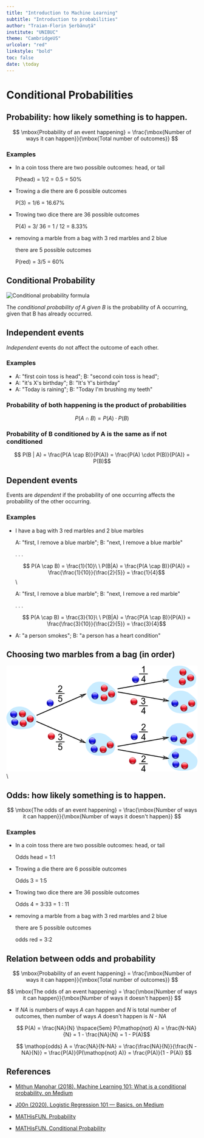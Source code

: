 ```yaml
---
title: "Introduction to Machine Learning"
subtitle: "Introduction to probabilities"
author: "Traian-Florin Șerbănuță"
institute: "UNIBUC"
theme: "CambridgeUS"
urlcolor: "red"
linkstyle: "bold"
toc: false
date: \today
---
```


# Conditional Probabilities

## Probability: how __likely__ something is to happen.

$$ \mbox{Probability of an event happening} = \frac{\mbox{Number of ways it can happen}}{\mbox{Total number of outcomes}} $$

### Examples

- In a coin toss there are two possible outcomes: head, or tail

  P(head) = 1/2 = 0.5 = 50%

- Trowing a die there are 6 possible outcomes

  P(3) = 1/6 = 16.67%

- Trowing two dice there are 36 possible outcomes

  P(4) = 3/ 36 = 1 / 12 = 8.33%

- removing a marble from a bag with 3 red marbles and 2 blue

  there are 5 possible outcomes

  P(red) = 3/5 = 60%


## Conditional Probability

![Conditional probability formula](https://miro.medium.com/max/584/1*93G__Er_HniqLkNeiGfPiA.png)

The _conditional probability of A given B_ is the probability of A occurring, given that B has already occurred.



## Independent events

_Independent_ events do not affect the outcome of each other. 

### Examples

- A: "first coin toss is head"; B: "second coin toss is head";
- A: "it's X's birthday"; B: "It's Y's birthday"
- A: "Today is raining"; B: "Today I'm brushing my teeth"

### Probability of both happening is the product of probabilities

$$ P(A \cap B) = P(A) \cdot P(B) $$

### Probability of B conditioned by A is the same as if not conditioned

$$ P(B | A)  = \frac{P(A \cap B)}{P(A)} = \frac{P(A) \cdot P(B)}{P(A)}  = P(B)$$



## Dependent events

Events are _dependent_ if the probability of one occurring affects the probability of the other occurring.

### Examples

- I have a bag with 3 red marbles and 2 blue marbles

  A: "first, I remove a blue marble"; B: "next, I remove a blue marble"

  . . .

  $$ P(A \cap B) = \frac{1}{10}\ \ P(B|A) =  \frac{P(A \cap B)}{P(A)} = \frac{\frac{1}{10}}{\frac{2}{5}} = \frac{1}{4}$$\

  A: "first, I remove a blue marble"; B: "next, I remove a red marble"

  . . .

  $$ P(A \cap B) = \frac{3}{10}\ \ P(B|A) =  \frac{P(A \cap B)}{P(A)} = \frac{\frac{3}{10}}{\frac{2}{5}} = \frac{3}{4}$$

- A: "a person smokes"; B: "a person has a heart condition"


## Choosing two marbles from a bag (in order)

![Choosing two marbles from a bag](figs/probability-marbles-tree2.png)\ 


## Odds: how __likely__ something is to happen.

$$ \mbox{The odds of an event happening} = \frac{\mbox{Number of ways it can happen}}{\mbox{Number of ways it doesn't happen}} $$

### Examples

- In a coin toss there are two possible outcomes: head, or tail

  Odds head = 1:1

- Trowing a die there are 6 possible outcomes

  Odds 3 = 1:5

- Trowing two dice there are 36 possible outcomes

  Odds 4 = 3:33 = 1 : 11

- removing a marble from a bag with 3 red marbles and 2 blue

  there are 5 possible outcomes

  odds red = 3:2


## Relation between odds and probability

$$ \mbox{Probability of an event happening} = \frac{\mbox{Number of ways it can happen}}{\mbox{Total number of outcomes}} $$

$$ \mbox{The odds of an event happening} = \frac{\mbox{Number of ways it can happen}}{\mbox{Number of ways it doesn't happen}} $$

- If _NA_ is numbers of ways _A_ can happen and _N_ is total number of outcomes, then number of ways _A_ doesn't happen is _N - NA_

  $$ P(A) = \frac{NA}{N} \hspace{5em} P(\mathop{not}
   A) = \frac{N-NA}{N} = 1 - \frac{NA}{N} = 1 - P(A)$$

  $$ \mathop{odds} A = \frac{NA}{N-NA} = \frac{\frac{NA}{N}}{\frac{N - NA}{N}} = \frac{P(A)}{P(\mathop{not} A)} = \frac{P(A)}{1 - P(A)} $$



## References

- [Mithun Manohar (2018). Machine Learning 101: What is a conditional probability. on Medium](https://mithunmanohar.medium.com/machine-learning-101-what-the-is-a-conditional-probability-f0f9a9ec6cda)

- [J00n (2020). Logistic Regression 101 — Basics. on Medium](https://medium.com/@jsy9/logistic-regression-101-2c5617429e01)

- [MATHisFUN. Probability](https://www.mathsisfun.com/data/probability.html)

- [MATHisFUN. Conditional Probability](https://www.mathsisfun.com/data/probability-events-conditional.html)